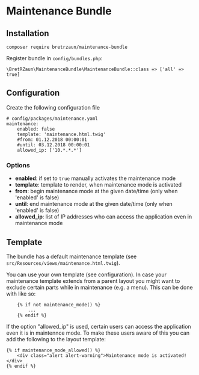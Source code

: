 # Maintenance Bundle

## Installation

```
composer require bretrzaun/maintenance-bundle
```

Register bundle in `config/bundles.php`:

```
\BretRZaun\MaintenanceBundle\MaintenanceBundle::class => ['all' => true]
```

## Configuration

Create the following configuration file

```
# config/packages/maintenance.yaml
maintenance:
    enabled: false
    template: 'maintenance.html.twig'
    #from: 01.12.2018 00:00:01
    #until: 03.12.2018 00:00:01
    allowed_ip: ['10.*.*.*']
```

### Options

- **enabled**: if set to `true` manually activates the maintenance mode
- **template**: template to render, when maintenance mode is activated
- **from**: begin maintenance mode at the given date/time (only when 'enabled' is false)
- **until**: end maintenance mode at the given date/time (only when 'enabled' is false)
- **allowed_ip**: list of IP addresses who can access the application even in maintenance mode

## Template

The bundle has a default maintenance template (see `src/Resources/views/maintenance.html.twig`).

You can use your own template (see configuration). In case your maintenance template extends from a parent layout
you might want to exclude certain parts while in maintenance (e.g. a menu).
This can be done with like so:
```
    {% if not maintenance_mode() %}
        ...
    {% endif %}
```

If the option "allowed_ip" is used, certain users can access the application even it is in maintennce mode.
To make these users aware of this you can add the following to the layout template:

```
{% if maintenance_mode_allowed() %}
    <div class="alert alert-warning">Maintenance mode is activated!</div>
{% endif %}
```
